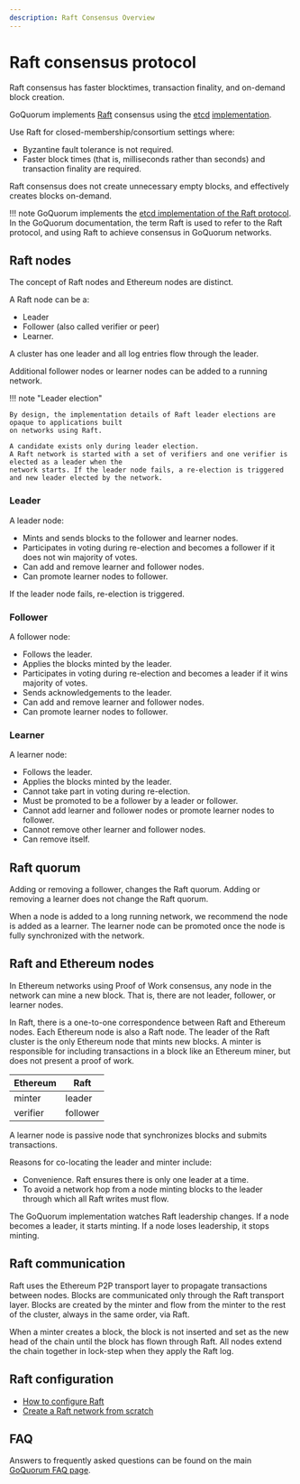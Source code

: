 ```yaml
---
description: Raft Consensus Overview
---
```


# Raft consensus protocol

Raft consensus has faster blocktimes, transaction finality, and on-demand block creation.

GoQuorum implements [Raft](https://raft.github.io) consensus using the [etcd](https://github.com/coreos/etcd)
[implementation](https://github.com/coreos/etcd/tree/master/raft).

Use Raft for closed-membership/consortium settings where:
 
* Byzantine fault tolerance is not required.
* Faster block times (that is, milliseconds rather than seconds) and transaction finality are required.

Raft consensus does not create unnecessary empty blocks, and effectively creates blocks on-demand.

!!! note
    GoQuorum implements the [etcd implementation of the Raft protocol](https://github.com/coreos/etcd).
    In the GoQuorum documentation, the term Raft is used to refer to the Raft protocol, and using
    Raft to achieve consensus in GoQuorum networks.

## Raft nodes

The concept of Raft nodes and Ethereum nodes are distinct.
 
A Raft node can be a:
 
* Leader
* Follower (also called verifier or peer)
* Learner.
 
A cluster has one leader and all log entries flow through the leader.

Additional follower nodes or learner nodes can be added to a running network.

!!! note "Leader election"

    By design, the implementation details of Raft leader elections are opaque to applications built
    on networks using Raft.

    A candidate exists only during leader election.
    A Raft network is started with a set of verifiers and one verifier is elected as a leader when the
    network starts. If the leader node fails, a re-election is triggered and new leader elected by the network.

### Leader

A leader node:

* Mints and sends blocks to the follower and learner nodes.
* Participates in voting during re-election and becomes a follower if it does not win majority of votes.
* Can add and remove learner and follower nodes.
* Can promote learner nodes to follower.

If the leader node fails, re-election is triggered.

### Follower

A follower node:

* Follows the leader.
* Applies the blocks minted by the leader.
* Participates in voting during re-election and becomes a leader if it wins majority of votes.
* Sends acknowledgements to the leader.
* Can add and remove learner and follower nodes.
* Can promote learner nodes to follower.

### Learner

A learner node:

* Follows the leader.
* Applies the blocks minted by the leader.
* Cannot take part in voting during re-election.
* Must be promoted to be a follower by a leader or follower.
* Cannot add learner and follower nodes or promote learner nodes to follower.
* Cannot remove other learner and follower nodes.
* Can remove itself.

## Raft quorum

Adding or removing a follower, changes the Raft quorum. Adding or removing a learner does not
change the Raft quorum.

When a node is added to a long running network, we recommend the node is added
as a learner. The learner node can be promoted once the node is fully synchronized with
the network.

## Raft and Ethereum nodes

In Ethereum networks using Proof of Work consensus, any node in the network can mine a new block. That is,
there are not leader, follower, or learner nodes.

In Raft, there is a one-to-one correspondence between Raft and Ethereum nodes. Each Ethereum node is
also a Raft node. The leader of the Raft cluster is the only Ethereum node that mints new blocks.
A minter is responsible for including transactions in a block like an Ethereum miner, but does not
present a proof of work.

Ethereum | Raft
-------- | ----
minter   | leader
verifier | follower

A learner node is passive node that synchronizes blocks and submits transactions.

Reasons for co-locating the leader and minter include:

* Convenience. Raft ensures there is only one leader at a time.
* To avoid a network hop from a node minting blocks to the leader through which all Raft writes must flow.

The GoQuorum implementation watches Raft leadership changes. If a node
becomes a leader, it starts minting. If a node loses leadership, it stops minting.

## Raft communication

Raft uses the Ethereum P2P transport layer to propagate transactions between nodes. Blocks are
communicated only through the Raft transport layer. Blocks are created by the minter and flow from
the minter to the rest of the cluster, always in the same order, via Raft.

When a minter creates a block, the block is not inserted and set as the new
head of the chain until the block has flown through Raft. All nodes extend the chain together in
lock-step when they apply the Raft log.

## Raft configuration

* [How to configure Raft](../../HowTo/Configure/Consensus/Configuring-Raft.md)
* [Create a Raft network from scratch](../../Tutorials/Create-a-Raft-network.md)

## FAQ

Answers to frequently asked questions can be found on the main [GoQuorum FAQ page](../../Reference/FAQ.md).
